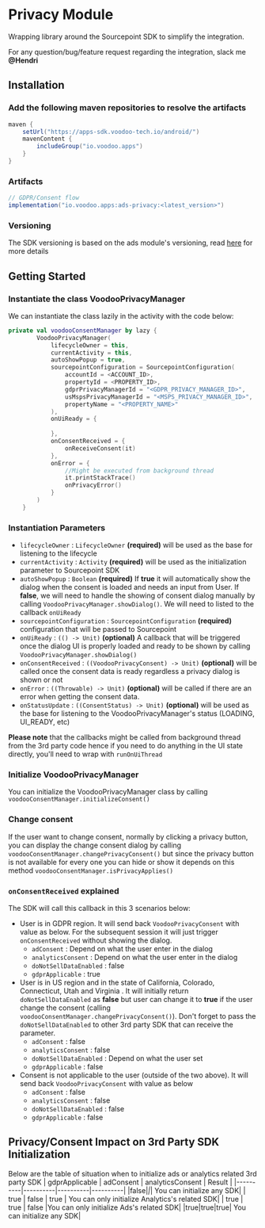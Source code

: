 # Privacy Module

Wrapping library around the Sourcepoint SDK to simplify the integration.

For any question/bug/feature request regarding the integration, slack me **@Hendri**

## Installation

### Add the following maven repositories to resolve the artifacts

```groovy
maven {
    setUrl("https://apps-sdk.voodoo-tech.io/android/")
    mavenContent {
        includeGroup("io.voodoo.apps")
    }
}
```

### Artifacts

```groovy
// GDPR/Consent flow
implementation("io.voodoo.apps:ads-privacy:<latest_version>")
```

### Versioning

The SDK versioning is based on the ads module's versioning, read [here](https://github.com/VoodooTeam/APPS-ad-tools-android?tab=readme-ov-file#versioning) for more details 

## Getting Started

### Instantiate the class VoodooPrivacyManager

We can instantiate the class lazily in the activity with the code below:

```kotlin
private val voodooConsentManager by lazy {
        VoodooPrivacyManager(
            lifecycleOwner = this,
            currentActivity = this,
            autoShowPopup = true,
            sourcepointConfiguration = SourcepointConfiguration(
                accountId = <ACCOUNT_ID>,
                propertyId = <PROPERTY_ID>,
                gdprPrivacyManagerId = "<GDPR_PRIVACY_MANAGER_ID>",
                usMspsPrivacyManagerId = "<MSPS_PRIVACY_MANAGER_ID>",
                propertyName = "<PROPERTY_NAME>"
            ),
            onUiReady = {
                        
            },
            onConsentReceived = {
                onReceiveConsent(it)
            },
            onError = {
                //Might be executed from background thread
                it.printStackTrace()
                onPrivacyError()
            }
        )
    }
```

### Instantiation Parameters

* `lifecycleOwner` : `LifecycleOwner` **(required)** will be used as the base for listening to the lifecycle
* `currentActivity` : `Activity` **(required)** will be used as the initialization parameter to Sourcepoint SDK 
* `autoShowPopup` : `Boolean` **(required)** If **true** it will automatically show the dialog when the consent is loaded and needs an input from User. If **false**, we will need to handle the showing of consent dialog manually by calling `VoodooPrivacyManager.showDialog()`. We will need to listed to the callback `onUiReady`
* `sourcepointConfiguration` : `SourcepointConfiguration` **(required)** configuration that will be passed to Sourcepoint
* `onUiReady` : `(() -> Unit)` **(optional)** A callback that will be triggered once the dialog UI is properly loaded and ready to be shown by calling `VoodooPrivacyManager.showDialog()` 
* `onConsentReceived` : `((VoodooPrivacyConsent) -> Unit)` **(optional)** will be called once the consent data is ready regardless a privacy dialog is shown or not
* `onError` : `((Throwable) -> Unit)` **(optional)** will be called if there are an error when getting the consent data.
* `onStatusUpdate` : `((ConsentStatus) -> Unit)` **(optional)** will be used as the base for listening to the VoodooPrivacyManager's status (LOADING, UI_READY, etc)

**Please note** that the callbacks might be called from background thread from the 3rd party code hence if you need to do anything in the UI state directly, you'll need to wrap with `runOnUiThread`

### Initialize VoodooPrivacyManager

You can initialize the VoodooPrivacyManager class by calling `voodooConsentManager.initializeConsent()`

### Change consent

If the user want to change consent, normally by clicking a privacy button, you can display the change consent dialog by calling `voodooConsentManager.changePrivacyConsent()` but since the privacy button is not available for every one you can hide or show it depends on this method `voodooConsentManager.isPrivacyApplies()`

### `onConsentReceived` explained

The SDK will call this callback in this 3 scenarios below:

* User is in GDPR region. It will send back `VoodooPrivacyConsent` with value as below. For the subsequent session it will just trigger `onConsentReceived` without showing the dialog.
  * `adConsent` : Depend on what the user enter in the dialog
  * `analyticsConsent` : Depend on what the user enter in the dialog
  * `doNotSellDataEnabled` : false
  * `gdprApplicable` : true
* User is in US region and in the state of California, Colorado, Connecticut, Utah and Virginia . It will initially return `doNotSellDataEnabled` as **false** but user can change it to **true** if the user change the consent (calling `voodooConsentManager.changePrivacyConsent()`). Don't forget to pass the `doNotSellDataEnabled` to other 3rd party SDK that can receive the parameter.
  * `adConsent` : false
  * `analyticsConsent` : false
  * `doNotSellDataEnabled` : Depend on what the user set
  * `gdprApplicable` : false
* Consent is not applicable to the user (outside of the two above). It will send back `VoodooPrivacyConsent` with value as below
  * `adConsent` : false
  * `analyticsConsent` : false
  * `doNotSellDataEnabled` : false
  * `gdprApplicable` : false

## Privacy/Consent Impact on 3rd Party SDK Initialization

Below are the table of situation when to initialize ads or analytics related 3rd party SDK
| gdprApplicable | adConsent | analyticsConsent | Result |
|----------|----------|----------|----------|
|false|*|*| You can initialize any SDK|
| true    | false   | true   | You can only initialize Analytics's related SDK|
| true    | true   | false   |You can only initialize Ads's related SDK|
|true|true|true| You can initialize any SDK|